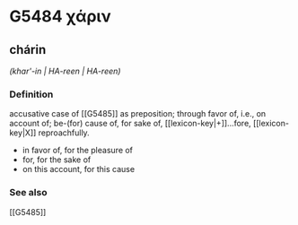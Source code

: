 # G5484 χάριν

## chárin

_(khar'-in | HA-reen | HA-reen)_

### Definition

accusative case of [[G5485]] as preposition; through favor of, i.e., on account of; be-(for) cause of, for sake of, [[lexicon-key|+]]...fore, [[lexicon-key|X]] reproachfully.

- in favor of, for the pleasure of
- for, for the sake of
- on this account, for this cause

### See also

[[G5485]]

